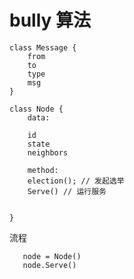 # bully 算法

```
class Message {
    from
    to
    type
    msg
}
```


```
class Node {
    data:
    
    id
    state
    neighbors

    method:
    election(); // 发起选举
    Serve() // 运行服务
    
       
}   
```



流程
```
   node = Node()
   node.Serve() 
```
